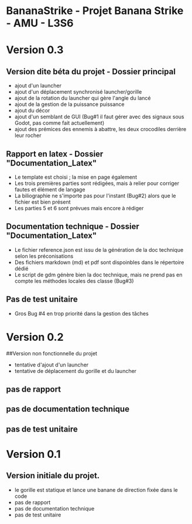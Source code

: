 # BananaStrike - Projet Banana Strike - AMU - L3S6

# Version 0.3

## Version dite béta du projet - Dossier principal 

* ajout d'un launcher
* ajout d'un déplacement synchronisé launcher/gorille
* ajout de la rotation du launcher qui gère l'angle du lancé
* ajout de la gestion de la puissance puissance
* ajout du décor
* ajout d'un semblant de GUI (Bug#1 il faut gérer avec des signaux sous Godot, pas comme fait actuellement)
* ajout des prémices des ennemis à abattre, les deux crocodiles derrière leur rocher
## Rapport en latex - Dossier "Documentation_Latex"
* Le template est choisi ; la mise en page également
* Les trois premières parties sont rédigées, mais à relier pour corriger fautes et élément de langage
* La biliographie ne s'importe pas pour l'instant (Bug#2) alors que le fichier est bien présent
* Les parties 5 et 6 sont prévues mais encore à rédiger
## Documentation technique - Dossier "Documentation_Latex"
* Le fichier reference.json est issu de la génération de la doc technique selon les préconisations
* Des fichiers markdown (md) et pdf sont dispoinbles dans le répertoire dédié
* Le script de gdm génère bien la doc technique, mais ne prend pas en compte les méthodes locales des classe (Bug#3)
## Pas de test unitaire
* Gros Bug #4 en trop priorité dans la gestion des tâches

# Version 0.2

##Version non fonctionnelle du projet
* tentative d'ajout d'un launcher
* tentative de déplacement du gorille et du launcher
## pas de rapport
## pas de documentation technique
## pas de test unitaire

# Version 0.1

## Version initiale du projet.
* le gorille est statique et lance une banane de direction fixée dans le code
* pas de rapport
* pas de documentation technique
* pas de test unitaire
